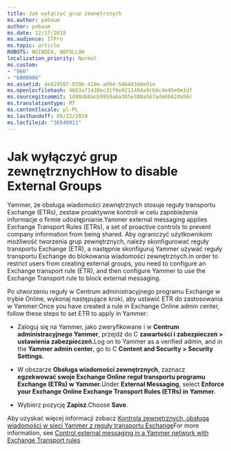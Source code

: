 ```yaml
---
title: Jak wyłączyć grup zewnętrznych
ms.author: pebaum
author: pebaum
ms.date: 12/17/2018
ms.audience: ITPro
ms.topic: article
ROBOTS: NOINDEX, NOFOLLOW
localization_priority: Normal
ms.custom:
- "966"
- "6000006"
ms.assetid: 4e429507-039b-410e-a994-54b443d4e91e
ms.openlocfilehash: 4683a71438ec31f9e9211404a9c66c4e45e0e1df
ms.sourcegitcommit: 1d98db8acb9959aba3b5e308a567ade6b62da56c
ms.translationtype: MT
ms.contentlocale: pl-PL
ms.lasthandoff: 08/22/2019
ms.locfileid: "36540911"
---
```

# <a name="how-to-disable-external-groups"></a><span data-ttu-id="23534-102">Jak wyłączyć grup zewnętrznych</span><span class="sxs-lookup"><span data-stu-id="23534-102">How to disable External Groups</span></span>

<span data-ttu-id="23534-103">Yammer, że obsługa wiadomości zewnętrznych stosuje reguły transportu Exchange (ETRs), zestaw proaktywne kontroli w celu zapobieżenia informacje o firmie udostępnianie.</span><span class="sxs-lookup"><span data-stu-id="23534-103">Yammer external messaging applies Exchange Transport Rules (ETRs), a set of proactive controls to prevent company information from being shared.</span></span> <span data-ttu-id="23534-104">Aby ograniczyć użytkownikom możliwość tworzenia grup zewnętrznych, należy skonfigurować reguły transportu Exchange (ETR), a następnie skonfiguruj Yammer używać reguły transportu Exchange do blokowania wiadomości zewnętrznych.</span><span class="sxs-lookup"><span data-stu-id="23534-104">In order to restrict users from creating external groups, you need to configure an Exchange transport rule (ETR), and then configure Yammer to use the Exchange Transport rule to block external messaging.</span></span>
  
<span data-ttu-id="23534-105">Po utworzeniu reguły w Centrum administracyjnego programu Exchange w trybie Online, wykonaj następujące kroki, aby ustawić ETR do zastosowania w Yammer:</span><span class="sxs-lookup"><span data-stu-id="23534-105">Once you have created a rule in Exchange Online admin center, follow these steps to set ETR to apply in Yammer:</span></span>
  
- <span data-ttu-id="23534-106">Zaloguj się na Yammer, jako zweryfikowane i w **Centrum administracyjnego Yammer**, przejdź do C **zawartości i zabezpieczeń \> ustawienia zabezpieczeń.**</span><span class="sxs-lookup"><span data-stu-id="23534-106">Log on to Yammer as a verified admin, and in the **Yammer admin center**, go to C **Content and Security \> Security Settings.**</span></span>

- <span data-ttu-id="23534-107">W obszarze **Obsługa wiadomości zewnętrznych**, zaznacz **egzekwować swoje Exchange Online reguł transportu programu Exchange (ETRs) w Yammer.**</span><span class="sxs-lookup"><span data-stu-id="23534-107">Under **External Messaging**, select **Enforce your Exchange Online Exchange Transport Rules (ETRs) in Yammer.**</span></span>

- <span data-ttu-id="23534-108">Wybierz pozycję **Zapisz**.</span><span class="sxs-lookup"><span data-stu-id="23534-108">Choose **Save**.</span></span>

<span data-ttu-id="23534-109">Aby uzyskać więcej informacji zobacz [Kontrola zewnętrznych, obsługa wiadomości w sieci Yammer z reguły transportu Exchange](https://support.office.com/article/Control-external-messaging-in-a-Yammer-network-with-Exchange-Transport-Rules-f8fd6403-c8f3-4307-9230-65304d6000d9)</span><span class="sxs-lookup"><span data-stu-id="23534-109">For more information, see [Control external messaging in a Yammer network with Exchange Transport rules](https://support.office.com/article/Control-external-messaging-in-a-Yammer-network-with-Exchange-Transport-Rules-f8fd6403-c8f3-4307-9230-65304d6000d9)</span></span>
  